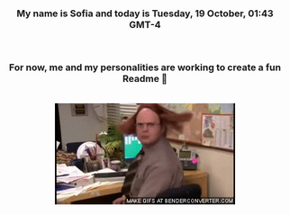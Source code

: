 


<div align="center">
<h3 >My name is Sofia and today is Tuesday, 19 October, 01:43 GMT-4</h3><br>
<h3 >For now, me and my personalities are working to create a fun Readme 👋
</h3><br>
<img src='img/dwight.gif' alt='working...'/>
</div>
